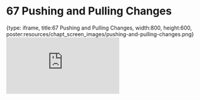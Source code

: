 # 67 Pushing and Pulling Changes
 
{type: iframe, title:67 Pushing and Pulling Changes, width:800, height:600, poster:resources/chapt_screen_images/pushing-and-pulling-changes.png}
![](https://datatrail-jhu.github.io/DataTrail/no_toc/pushing-and-pulling-changes.html)
 

 

